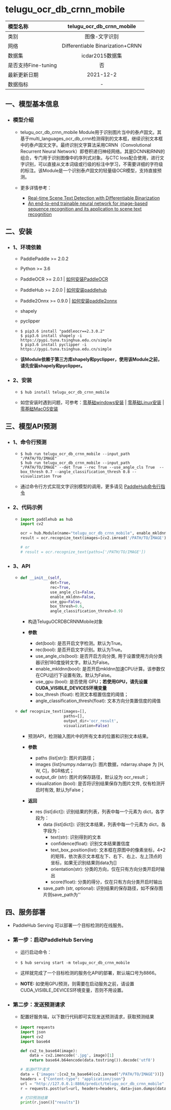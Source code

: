 # telugu_ocr_db_crnn_mobile

|模型名称|telugu_ocr_db_crnn_mobile|
| :--- | :---: |
|类别|图像-文字识别|
|网络|Differentiable Binarization+CRNN|
|数据集|icdar2015数据集|
|是否支持Fine-tuning|否|
|最新更新日期|2021-12-2|
|数据指标|-|


## 一、模型基本信息

- ### 模型介绍

  - telugu_ocr_db_crnn_mobile Module用于识别图片当中的泰卢固文。其基于multi_languages_ocr_db_crnn检测得到的文本框，继续识别文本框中的泰卢固文文字。最终识别文字算法采用CRNN（Convolutional Recurrent Neural Network）即卷积递归神经网络。其是DCNN和RNN的组合，专门用于识别图像中的序列式对象。与CTC loss配合使用，进行文字识别，可以直接从文本词级或行级的标注中学习，不需要详细的字符级的标注。该Module是一个识别泰卢固文的轻量级OCR模型，支持直接预测。

  - 更多详情参考：
    - [Real-time Scene Text Detection with Differentiable Binarization](https://arxiv.org/pdf/1911.08947.pdf)
    - [An end-to-end trainable neural network for image-based sequence recognition and its application to scene text recognition](https://arxiv.org/pdf/1507.05717.pdf)



## 二、安装

- ### 1、环境依赖  

  - PaddlePaddle >= 2.0.2  

  - Python >= 3.6  

  - PaddleOCR >= 2.0.1   | [如何安装PaddleOCR](https://github.com/PaddlePaddle/PaddleOCR/blob/release/2.3/doc/doc_ch/quickstart.md#1)

  - PaddleHub >= 2.0.0   | [如何安装paddlehub](../../../../docs/docs_ch/get_start/installation.rst)

  - Paddle2Onnx >= 0.9.0   | [如何安装paddle2onnx](https://github.com/PaddlePaddle/Paddle2ONNX/blob/develop/README_zh.md)

  - shapely

  - pyclipper

  - ```shell
    $ pip3.6 install "paddleocr==2.3.0.2"
    $ pip3.6 install shapely -i https://pypi.tuna.tsinghua.edu.cn/simple
    $ pip3.6 install pyclipper -i https://pypi.tuna.tsinghua.edu.cn/simple
    ```
  - **该Module依赖于第三方库shapely和pyclipper，使用该Module之前，请先安装shapely和pyclipper。**  

- ### 2、安装

  - ```shell
    $ hub install telugu_ocr_db_crnn_mobile
    ```
  - 如您安装时遇到问题，可参考：[零基础windows安装](../../../../docs/docs_ch/get_start/windows_quickstart.md)
 | [零基础Linux安装](../../../../docs/docs_ch/get_start/linux_quickstart.md) | [零基础MacOS安装](../../../../docs/docs_ch/get_start/mac_quickstart.md)



## 三、模型API预测

- ### 1、命令行预测

  - ```shell
    $ hub run telugu_ocr_db_crnn_mobile --input_path "/PATH/TO/IMAGE"
    $ hub run telugu_ocr_db_crnn_mobile --input_path "/PATH/TO/IMAGE" --det True --rec True --use_angle_cls True  --box_thresh 0.7 --angle_classification_thresh 0.8 --visualization True
    ```
  - 通过命令行方式实现文字识别模型的调用，更多请见 [PaddleHub命令行指令](../../../../docs/docs_ch/tutorial/cmd_usage.rst)

- ### 2、代码示例

  - ```python
    import paddlehub as hub
    import cv2

    ocr = hub.Module(name="telugu_ocr_db_crnn_mobile", enable_mkldnn=True)       # mkldnn加速仅在CPU下有效
    result = ocr.recognize_text(images=[cv2.imread('/PATH/TO/IMAGE')])

    # or
    # result = ocr.recognize_text(paths=['/PATH/TO/IMAGE'])
    ```

- ### 3、API

  - ```python
    def __init__(self,
                 det=True,
                 rec=True,
                 use_angle_cls=False,
                 enable_mkldnn=False,  
                 use_gpu=False,
                 box_thresh=0.6,
                 angle_classification_thresh=0.9)
    ```

    - 构造TeluguOCRDBCRNNMobile对象

    - **参数**
      - det(bool): 是否开启文字检测。默认为True。
      - rec(bool): 是否开启文字识别。默认为True。
      - use_angle_cls(bool): 是否开启方向分类, 用于设置使用方向分类器识别180度旋转文字。默认为False。
      - enable_mkldnn(bool): 是否开启mkldnn加速CPU计算。该参数仅在CPU运行下设置有效。默认为False。
      - use\_gpu (bool): 是否使用 GPU；**若使用GPU，请先设置CUDA_VISIBLE_DEVICES环境变量**
      - box\_thresh (float): 检测文本框置信度的阈值；
      - angle_classification_thresh(float): 文本方向分类置信度的阈值


  - ```python
    def recognize_text(images=[],
                       paths=[],
                       output_dir='ocr_result',
                       visualization=False)
    ```

    - 预测API，检测输入图片中的所有文本的位置和识别文本结果。

    - **参数**

      - paths (list\[str\]): 图片的路径；
      - images (list\[numpy.ndarray\]): 图片数据，ndarray.shape 为 \[H, W, C\]，BGR格式；
      - output\_dir (str): 图片的保存路径，默认设为 ocr\_result；
      - visualization (bool): 是否将识别结果保存为图片文件, 仅有检测开启时有效, 默认为False；

    - **返回**

      - res (list\[dict\]): 识别结果的列表，列表中每一个元素为 dict，各字段为：
        - data (list\[dict\]): 识别文本结果，列表中每一个元素为 dict，各字段为：
          - text(str): 识别得到的文本
          - confidence(float): 识别文本结果置信度
          - text_box_position(list): 文本框在原图中的像素坐标，4*2的矩阵，依次表示文本框左下、右下、右上、左上顶点的坐标，如果无识别结果则data为\[\]
          - orientation(str): 分类的方向，仅在只有方向分类开启时输出
          - score(float): 分类的得分，仅在只有方向分类开启时输出
        - save_path (str, optional): 识别结果的保存路径，如不保存图片则save_path为''


## 四、服务部署

- PaddleHub Serving 可以部署一个目标检测的在线服务。

- ### 第一步：启动PaddleHub Serving

  - 运行启动命令：
  - ```shell
    $ hub serving start -m telugu_ocr_db_crnn_mobile
    ```

  - 这样就完成了一个目标检测的服务化API的部署，默认端口号为8866。

  - **NOTE:** 如使用GPU预测，则需要在启动服务之前，请设置CUDA\_VISIBLE\_DEVICES环境变量，否则不用设置。

- ### 第二步：发送预测请求

  - 配置好服务端，以下数行代码即可实现发送预测请求，获取预测结果

  - ```python
    import requests
    import json
    import cv2
    import base64

    def cv2_to_base64(image):
        data = cv2.imencode('.jpg', image)[1]
        return base64.b64encode(data.tostring()).decode('utf8')

    # 发送HTTP请求
    data = {'images':[cv2_to_base64(cv2.imread("/PATH/TO/IMAGE"))]}
    headers = {"Content-type": "application/json"}
    url = "http://127.0.0.1:8866/predict/telugu_ocr_db_crnn_mobile"
    r = requests.post(url=url, headers=headers, data=json.dumps(data))

    # 打印预测结果
    print(r.json()["results"])
    ```
